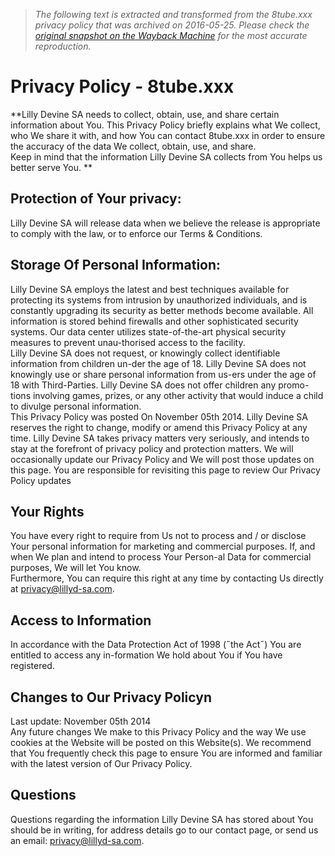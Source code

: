 > *The following text is extracted and transformed from the 8tube.xxx privacy policy that was archived on 2016-05-25. Please check the [original snapshot on the Wayback Machine](https://web.archive.org/web/20160525131954id_/http%3A//www.8tube.xxx/privacy-policy) for the most accurate reproduction.*

# Privacy Policy - 8tube.xxx

**Lilly Devine SA needs to collect, obtain, use, and share certain information about You. This Privacy Policy briefly explains what We collect, who We share it with, and how You can contact 8tube.xxx in order to ensure the accuracy of the data We collect, obtain, use, and share.  
Keep in mind that the information Lilly Devine SA collects from You helps us better serve You. **

## Protection of Your privacy:

Lilly Devine SA will release data when we believe the release is appropriate to comply with the law, or to enforce our Terms & Conditions.

## Storage Of Personal Information:

Lilly Devine SA employs the latest and best techniques available for protecting its systems from intrusion by unauthorized individuals, and is constantly upgrading its security as better methods become available. All information is stored behind firewalls and other sophisticated security systems. Our data center utilizes state-of-the-art physical security measures to prevent unau-thorised access to the facility.  
Lilly Devine SA does not request, or knowingly collect identifiable information from children un-der the age of 18. Lilly Devine SA does not knowingly use or share personal information from us-ers under the age of 18 with Third-Parties. Lilly Devine SA does not offer children any promo-tions involving games, prizes, or any other activity that would induce a child to divulge personal information.  
This Privacy Policy was posted On November 05th 2014. Lilly Devine SA reserves the right to change, modify or amend this Privacy Policy at any time. Lilly Devine SA takes privacy matters very seriously, and intends to stay at the forefront of privacy policy and protection matters. We will occasionally update our Privacy Policy and We will post those updates on this page. You are responsible for revisiting this page to review Our Privacy Policy updates

## Your Rights

You have every right to require from Us not to process and / or disclose Your personal information for marketing and commercial purposes. If, and when We plan and intend to process Your Person-al Data for commercial purposes, We will let You know.  
Furthermore, You can require this right at any time by contacting Us directly at privacy@lillyd-sa.com.

## Access to Information

In accordance with the Data Protection Act of 1998 (˝the Act˝) You are entitled to access any in-formation We hold about You if You have registered.

## Changes to Our Privacy Policyn

Last update: November 05th 2014  
Any future changes We make to this Privacy Policy and the way We use cookies at the Website will be posted on this Website(s). We recommend that You frequently check this page to ensure You are informed and familiar with the latest version of Our Privacy Policy.

## Questions

Questions regarding the information Lilly Devine SA has stored about You should be in writing, for address details go to our contact page, or send us an email: [privacy@lillyd-sa.com](mailto:privacy@lillyd-sa.com).
